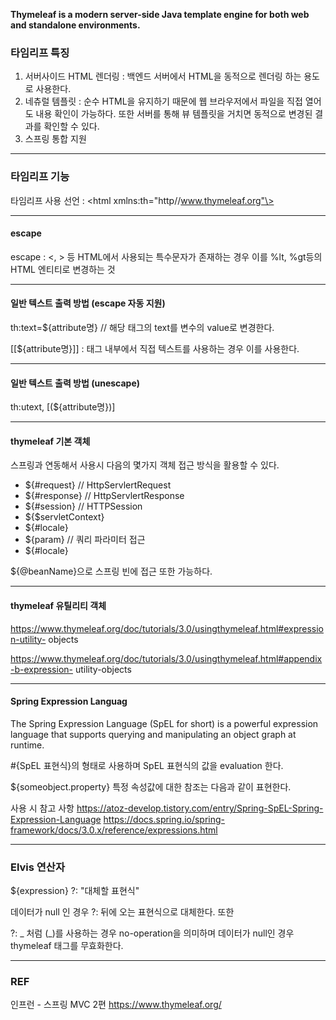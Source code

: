 **Thymeleaf is a modern server-side Java template engine for both web and standalone environments.**

### 타임리프 특징
1. 서버사이드 HTML 렌더링 : 백엔드 서버에서 HTML을 동적으로 렌더링 하는 용도로 사용한다. 
2. 네츄럴 템플릿 : 순수 HTML을 유지하기 때문에 웹 브라우저에서 파일을 직접 열어도 내용 확인이 가능하다. 또한 서버를 통해 뷰 템플릿을 거치면 동적으로 변경된 결과를 확인할 수 있다.
3. 스프링 통합 지원 
---
### 타임리프 기능

타임리프 사용 선언 : \<html xmlns:th="http//www.thymeleaf.org"\>

---
#### escape
escape :  <, > 등 HTML에서 사용되는 특수문자가 존재하는 경우 이를 %lt, %gt등의 HTML 엔티티로 변경하는 것 

---
#### 일반 텍스트 출력 방법 (escape 자동 지원)

th:text=${attribute명}   // 해당 태그의 text를 변수의 value로 변경한다. 

[[${attribute명}]] : 태그 내부에서 직접 텍스트를 사용하는 경우 이를 사용한다.

---

#### 일반 텍스트 출력 방법 (unescape)
th:utext,   [(${attribute명})]

---
#### thymeleaf 기본 객체 

스프링과 연동해서 사용시 다음의 몇가지 객체 접근 방식을 활용할 수 있다. 

- ${#request}   // HttpServlertRequest
- ${#response}  // HttpServlertResponse
- ${#session}   // HTTPSession
- ${$servletContext}
- ${#locale}
- ${param} // 쿼리 파라미터 접근 
- ${#locale}

${@beanName}으로 스프링 빈에 접근 또한 가능하다. 

---
#### thymeleaf 유틸리티 객체 
https://www.thymeleaf.org/doc/tutorials/3.0/usingthymeleaf.html#expression-utility- objects

https://www.thymeleaf.org/doc/tutorials/3.0/usingthymeleaf.html#appendix-b-expression- utility-objects

---
#### Spring Expression Languag
The Spring Expression Language (SpEL for short) is a powerful expression language that supports querying and manipulating an object graph at runtime.

#{SpEL 표현식}의 형태로 사용하며 SpEL 표현식의 값을 evaluation 한다.

${someobject.property} 특정 속성값에 대한 참조는 다음과 같이 표현한다. 

사용 시 참고 사항 
https://atoz-develop.tistory.com/entry/Spring-SpEL-Spring-Expression-Language
https://docs.spring.io/spring-framework/docs/3.0.x/reference/expressions.html

---
### Elvis 연산자 
${expression} ?: "대체할 표현식"

데이터가 null 인 경우 ?: 뒤에 오는 표현식으로 대체한다. 또한 

?: _ 처럼 (_)를 사용하는 경우 no-operation을 의미하며 데이터가 null인 경우 thymeleaf 태그를 무효화한다. 

---
### REF
인프런 - 스프링 MVC 2편
https://www.thymeleaf.org/
